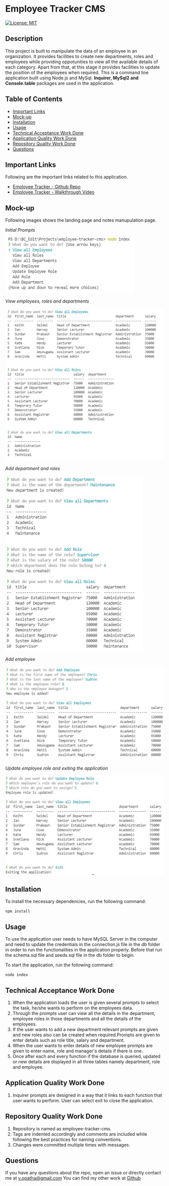 # Employee Tracker CMS

  [![License: MIT](https://img.shields.io/badge/License-MIT-yellow.svg)](https://opensource.org/licenses/MIT)
     
  ## Description
  This project is built to manipulate the data of an employee in an organization. It provides facilities to create new departments, roles and employees while providing oppotunities to view all the available details of each category. Apart from that, at this stage it provides facilities to update the position of the employees when required. This is a command line application built using Node.js and MySql. **Inquirer, MySql2 and Console.table** packages are used in the application.
  
  ## Table of Contents
  * [Important Links](#Important-Links)
  * [Mock-up](#Mock-up)
  * [Installation](#Installation)
  * [Usage](#Usage)
  * [Technical Acceptance Work Done](#Technical-Acceptance-Work-Done)
  * [Application Quality Work Done](#Application-Quality-Work-Done)
  * [Repository Quality Work Done](#Repository-Quality-Work-Done)
  * [Questions](#Questions)

  ## Important Links
  Following are the important links related to this application.
  * [Employee Tracker - Github Repo](https://github.com/vish-opatha/employee-tracker-cms)
  * [Employee Tracker - Walkthrough Video](https://personal-note-taker-v.herokuapp.com/)
  ## Mock-up
  Following images shows the landing page and notes manupulation page.

  *Initial Prompts*

  ![First Part](./assets/image/capture_0.JPG)

  *View employees, roles and departments*

  ![First Part](./assets/image/capture_1.JPG)

  *Add department and roles*

  ![Notes Page](./assets/image/capture_2.JPG)

  *Add employee*

  ![Notes Page](./assets/image/capture_3.JPG)

  *Update employee role and exiting the application*

  ![Notes Page](./assets/image/capture_4.JPG)
  
  ## Installation
  To install the necessary dependencies, run the following command:

  ```
  npm install 
  ```
  
  ## Usage
  To use the application user needs to have MySQL Server in the computer and need to update the credentials in the connection.js file in the db folder in order to run the functionalities in the application properly. Before that run the schema.sql file and seeds.sql file in the db folder to begin.

  To start the application, run the following command:

  ```
  node index
  ```


  ## Technical Acceptance Work Done
  1. When the application loads the user is given several prompts to select the task, he/she wants to perform on the employees data.
  2. Through the prompts user can view all the details in the department, employee roles in those departments and all the details of the employees.
  3. If the user wants to add a new department relevant prompts are given and new roles also can be created when required.Prompts are given to enter details such as role title, salary and department.
  4. When the user wants to enter details of new employee prompts are given to enter name, role and manager's details if there is one.
  5. Once after each and every function if the database is queried, updated or new details are displayed in all three tables namely department, role and employee.
  ## Application Quality Work Done
  1. Inquirer prompts are designed in a way that it links to each function that user wants to perform. User can select exit to close the application. 
  ## Repository Quality Work Done
  1. Repository is named as employee-tracker-cms.
  2. Tags are indented accordingly and comments are included while following the best practices for naming conventions.
  3. Changes were committed multiple times with messages.

  ## Questions
  If you have any questions about the repo, open an issue or directly contact me at <v.opatha@gmail.com> You can find my other work at [Github](https://github.com/vish-op)